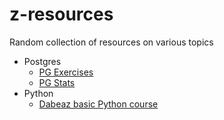 # z-resources
Random collection of resources on various topics
- Postgres
  - [PG Exercises](https://pgstats.dev/)
  - [PG Stats](https://pgstats.dev/)
- Python
  - [Dabeaz basic Python course](https://dabeaz-course.github.io/practical-python/Notes/Contents.html)
